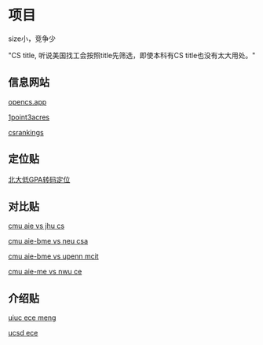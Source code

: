 # 项目

size小，竞争少

"CS title, 听说美国找工会按照title先筛选，即使本科有CS title也没有太大用处。"

## 信息网站

[opencs.app](https://www.opencs.app)

[1point3acres](https://offer.1point3acres.com)

[csrankings](https://csrankings.org)

## 定位贴

[北大低GPA转码定位](https://www.1point3acres.com/bbs/thread-1001954-1-1.html)

## 对比贴

[cmu aie vs jhu cs](https://www.1point3acres.com/bbs/thread-989661-1-1.html)

[cmu aie-bme vs neu csa](https://www.1point3acres.com/bbs/thread-984038-1-1.html)

[cmu aie-bme vs upenn mcit](https://www.1point3acres.com/bbs/thread-992402-1-1.html)

[cmu aie-me vs nwu ce](https://www.1point3acres.com/bbs/thread-975173-1-1.html)

## 介绍贴

[uiuc ece meng](https://www.1point3acres.com/bbs/thread-934690-1-1.html)

[ucsd ece](https://www.1point3acres.com/bbs/thread-981628-1-1.html)

